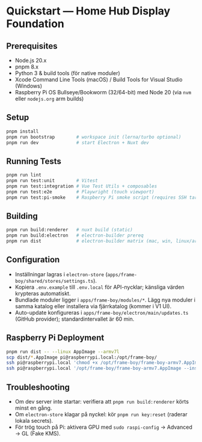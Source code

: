# Quickstart — Home Hub Display Foundation

## Prerequisites
- Node.js 20.x
- pnpm 8.x
- Python 3 & build tools (för native moduler)
- Xcode Command Line Tools (macOS) / Build Tools for Visual Studio (Windows)
- Raspberry Pi OS Bullseye/Bookworm (32/64-bit) med Node 20 (via `nvm` eller `nodejs.org` arm builds)

## Setup
```bash
pnpm install
pnpm run bootstrap        # workspace init (lerna/turbo optional)
pnpm run dev              # start Electron + Nuxt dev
```

## Running Tests
```bash
pnpm run lint
pnpm run test:unit        # Vitest
pnpm run test:integration # Vue Test Utils + composables
pnpm run test:e2e         # Playwright (touch viewport)
pnpm run test:pi-smoke    # Raspberry Pi smoke script (requires SSH target)
```

## Building
```bash
pnpm run build:renderer   # nuxt build (static)
pnpm run build:electron   # electron-builder prereq
pnpm run dist             # electron-builder matrix (mac, win, linux/arm)
```

## Configuration
- Inställningar lagras i `electron-store` (`apps/frame-boy/shared/stores/settings.ts`).
- Kopiera `.env.example` till `.env.local` för API-nycklar; känsliga värden krypteras automatiskt.
- Bundlade moduler ligger i `apps/frame-boy/modules/*`. Lägg nya moduler i samma katalog eller installera via fjärrkatalog (kommer i V1 UI).
- Auto-update konfigureras i `apps/frame-boy/electron/main/updates.ts` (GitHub provider); standardintervallet är 60 min.

## Raspberry Pi Deployment
```bash
pnpm run dist -- --linux AppImage --armv7l
scp dist/*.AppImage pi@raspberrypi.local:/opt/frame-boy/
ssh pi@raspberrypi.local 'chmod +x /opt/frame-boy/frame-boy-armv7.AppImage'
ssh pi@raspberrypi.local '/opt/frame-boy/frame-boy-armv7.AppImage --install'
```

## Troubleshooting
- Om dev server inte startar: verifiera att `pnpm run build:renderer` körts minst en gång.
- Om `electron-store` klagar på nyckel: kör `pnpm run key:reset` (raderar lokala secrets).
- För trög touch på Pi: aktivera GPU med `sudo raspi-config` → Advanced → GL (Fake KMS).
